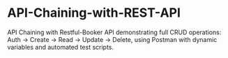 # API-Chaining-with-REST-API
API Chaining with Restful-Booker API demonstrating full CRUD operations: Auth → Create → Read → Update → Delete, using Postman with dynamic variables and automated test scripts.
